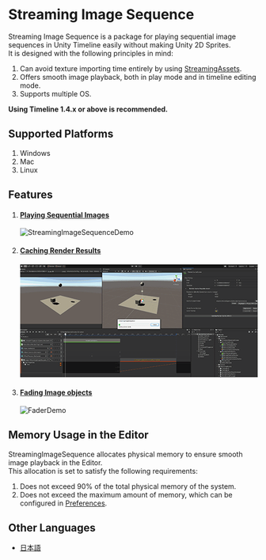 # Streaming Image Sequence

Streaming Image Sequence is a package for playing sequential image sequences in Unity Timeline 
easily without making Unity 2D Sprites.  
It is designed with the following principles in mind:

1. Can avoid texture importing time entirely by using 
   [StreamingAssets](https://docs.unity3d.com/Manual/StreamingAssets.html).
1. Offers smooth image playback, both in play mode and in timeline editing mode.
1. Supports multiple OS.

**Using Timeline 1.4.x or above is recommended.**

## Supported Platforms

1. Windows
2. Mac
3. Linux


## Features

1. #### [Playing Sequential Images](en/FeaturePlayingSequentialImages.md)

   ![StreamingImageSequenceDemo](images/StreamingImageSequenceDemo.gif)

2. #### [Caching Render Results](en/FeatureCachingRenderResults.md)

   ![RenderCacheDemo](images/RenderCacheDemo.gif)

3. #### [Fading Image objects](en/FeatureFadingImages.md)

   ![FaderDemo](images/FaderDemo.gif)

## Memory Usage in the Editor

StreamingImageSequence allocates physical memory to ensure smooth image playback in the Editor.    
This allocation is set to satisfy the following requirements:
1. Does not exceed 90% of the total physical memory of the system.
2. Does not exceed the maximum amount of memory, which can be configured in [Preferences](en/Preferences.md).

## Other Languages
- [日本語](jp/index.md)





